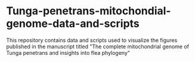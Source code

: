 # Tunga-penetrans-mitochondial-genome-data-and-scripts
This repository contains data and scripts used to visualize the figures published in the manuscript titled "The complete mitochondrial genome of Tunga penetrans and insights into flea phylogeny"
